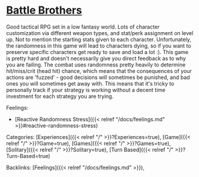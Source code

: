 # [Battle Brothers](http://battlebrothersgame.com/)

Good tactical RPG set in a low fantasy world. Lots of character customization via different weapon types, and stat/perk assignment on level up. Not to mention the starting stats given to each character. Unfortunately, the randomness in this game will lead to characters dying, so if you want to preserve specific characters get ready to save and load a lot :). This game is pretty hard and doesn't necessarily give you direct feedback as to why you are failing. The combat uses randomness pretty heavily to determine hit/miss/crit (head hit) chance, which means that the consequences of your actions are 'fuzzed' - good decisions will sometimes be punished, and bad ones you will sometimes get away with. This means that it's tricky to personally track if your strategy is working without a decent time investment for each strategy you are trying.

Feelings: 

  - [Reactive Randomness Stress]({{< relref "/docs/feelings.md" >}}#reactive-randomness-stress)

Categories: [Experiences]({{< relref "/" >}}?Experiences=true),
[Game]({{< relref "/" >}}?Game=true),
[Games]({{< relref "/" >}}?Games=true),
[Solitary]({{< relref "/" >}}?Solitary=true),
[Turn Based]({{< relref "/" >}}?Turn-Based=true)

Backlinks: [Feelings]({{< relref "/docs/feelings.md" >}}), 
